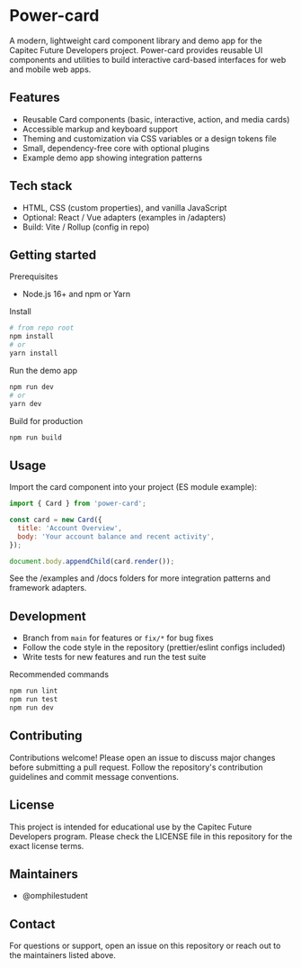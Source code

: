 # Power-card

A modern, lightweight card component library and demo app for the Capitec Future Developers project. Power-card provides reusable UI components and utilities to build interactive card-based interfaces for web and mobile web apps.

## Features

- Reusable Card components (basic, interactive, action, and media cards)
- Accessible markup and keyboard support
- Theming and customization via CSS variables or a design tokens file
- Small, dependency-free core with optional plugins
- Example demo app showing integration patterns

## Tech stack

- HTML, CSS (custom properties), and vanilla JavaScript
- Optional: React / Vue adapters (examples in /adapters)
- Build: Vite / Rollup (config in repo)

## Getting started

Prerequisites

- Node.js 16+ and npm or Yarn

Install

```bash
# from repo root
npm install
# or
yarn install
```

Run the demo app

```bash
npm run dev
# or
yarn dev
```

Build for production

```bash
npm run build
```

## Usage

Import the card component into your project (ES module example):

```js
import { Card } from 'power-card';

const card = new Card({
  title: 'Account Overview',
  body: 'Your account balance and recent activity',
});

document.body.appendChild(card.render());
```

See the /examples and /docs folders for more integration patterns and framework adapters.

## Development

- Branch from `main` for features or `fix/*` for bug fixes
- Follow the code style in the repository (prettier/eslint configs included)
- Write tests for new features and run the test suite

Recommended commands

```bash
npm run lint
npm run test
npm run dev
```

## Contributing

Contributions welcome! Please open an issue to discuss major changes before submitting a pull request. Follow the repository's contribution guidelines and commit message conventions.

## License

This project is intended for educational use by the Capitec Future Developers program. Please check the LICENSE file in this repository for the exact license terms.

## Maintainers

- @omphilestudent

## Contact

For questions or support, open an issue on this repository or reach out to the maintainers listed above.
